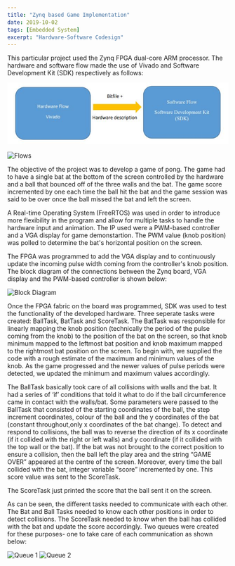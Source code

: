 ```yaml
---
title: "Zynq based Game Implementation"
date: 2019-10-02
tags: [Embedded System]
excerpt: "Hardware-Software Codesign"
---
```


This particular project used the Zynq FPGA dual-core ARM processor. The hardware and software flow  made the use of Vivado and Software Development Kit (SDK) respectively as follows:


![Flows](/images/embedded/bitfile.jpg)

<img src="{{ site.url }}{{ site.baseurl }}/images/embedded/bitfile.jpg" alt="Flows">


The objective of the project was to develop a game of pong. The game had to have a single bat at the bottom of the screen controlled by the hardware and a ball that bounced off of the three walls and the bat. The game score incremented by one each time the ball hit the bat and the game session was said to be over once the ball missed the bat and left the screen.

A Real-time Operating System (FreeRTOS) was used in order to introduce more flexibility in the program and allow for multiple tasks to handle the hardware input and animation.
The IP used were a PWM-based controller and a VGA display for game demonstartion. The PWM value (knob position) was polled to determine the bat's horizontal position on the screen. 

The FPGA was programmed to add the VGA display and to continuously update the incoming pulse width coming from the controller's knob position. The block diagram of the connections between the Zynq board, VGA display and the PWM-based controller is shown below:

<img src="{{ site.url }}{{ site.baseurl }}/images/embedded/block.jpg" alt="Block Diagram">

Once the FPGA fabric on the board was programmed, SDK was used to test the functionality of the developed hardware. Three seperate tasks were created: BallTask, BatTask and ScoreTask. 
The BatTask was responsible for linearly mapping the knob position (technically the period of the pulse coming from the knob) to the position of the bat on the screen, so that knob minimum mapped to the leftmost bat position and knob maximum mapped to the rightmost bat position on the screen. To begin with, we supplied the code with a rough estimate of the maximum and minimum values of the knob. As the game progressed and the newer values of pulse periods were detected, we updated the minimum and maximum values accordingly.

The  BallTask basically took care of all collisions with walls and the bat. It had a series of ‘if’ conditions that told it what to do if the ball circumference came in contact with the walls/bat.
Some parameters were passed to the BallTask that consisted of the starting coordinates of the ball, the step increment coordinates, colour of the ball and the y coordinates of the bat (constant throughout,only x coordinates of the bat change). To detect and respond to collisions, the ball was to reverse the direction of its x coordinate (if it collided with the right or left walls) and y coordinate (if it collided with the top wall or the bat). If the bat was not brought to the correct position to ensure a collision, then the ball left the play area and the string “GAME OVER” appeared at the centre of the screen. Moreover, every time the ball collided with the bat, integer variable “score” incremented by one. This score value was sent to the ScoreTask.

The ScoreTask just printed the score that the ball sent it on the screen.

As can be seen, the different tasks needed to communicate with each other. The Bat and Ball Tasks needed to know each other positions in order to detect collisions. The ScoreTask needed to know when the ball has collided with the bat and update the score accordingly. Two queues were created for these purposes- one to take care of each communication as shown below:

<img src="{{ site.url }}{{ site.baseurl }}/images/embedded/batpos.jpg" alt="Queue 1">

<img src="{{ site.url }}{{ site.baseurl }}/images/embedded/score.jpg" alt="Queue 2">


